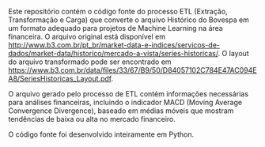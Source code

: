 Este repositório contém o código fonte do processo ETL (Extração, Transformação e Carga) que converte o arquivo Histórico do Bovespa em um formato adequado para projetos de Machine Learning na área financeira. O arquivo original está disponível em http://www.b3.com.br/pt_br/market-data-e-indices/servicos-de-dados/market-data/historico/mercado-a-vista/series-historicas/. 
O layout do arquivo transformado pode ser encontrado em https://www.b3.com.br/data/files/33/67/B9/50/D84057102C784E47AC094EA8/SeriesHistoricas_Layout.pdf.

O arquivo gerado pelo processo de ETL contém informações necessárias para análises financeiras, incluindo o indicador MACD (Moving Average Convergence Divergence), baseado em médias móveis que mostram tendências de baixa ou alta no mercado financeiro.

O código fonte foi desenvolvido inteiramente em Python.


